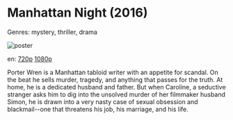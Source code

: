# Manhattan Night (2016)

Genres: mystery, thriller, drama

![poster](http://image.tmdb.org/t/p/w500/s8VsHs12GKX8uKdjtuoUakYAEbQ.jpg)

en:
  [720p](magnet:?xt=urn:btih:F42CBF13AE0AF3C79F85C88C3B2AC4CF56F2BFAF&tr=udp://glotorrents.pw:6969/announce&tr=udp://tracker.opentrackr.org:1337/announce&tr=udp://torrent.gresille.org:80/announce&tr=udp://tracker.openbittorrent.com:80&tr=udp://tracker.coppersurfer.tk:6969&tr=udp://tracker.leechers-paradise.org:6969&tr=udp://p4p.arenabg.ch:1337&tr=udp://tracker.internetwarriors.net:1337)
  [1080p](magnet:?xt=urn:btih:F47DA64D6EB22B4B24864AB966C3956F8EDD4D49&tr=udp://glotorrents.pw:6969/announce&tr=udp://tracker.opentrackr.org:1337/announce&tr=udp://torrent.gresille.org:80/announce&tr=udp://tracker.openbittorrent.com:80&tr=udp://tracker.coppersurfer.tk:6969&tr=udp://tracker.leechers-paradise.org:6969&tr=udp://p4p.arenabg.ch:1337&tr=udp://tracker.internetwarriors.net:1337)
  


Porter Wren is a Manhattan tabloid writer with an appetite for scandal. On the beat he sells murder, tragedy, and anything that passes for the truth. At home, he is a dedicated husband and father. But when Caroline, a seductive stranger asks him to dig into the unsolved murder of her filmmaker husband Simon, he is drawn into a very nasty case of sexual obsession and blackmail--one that threatens his job, his marriage, and his life.